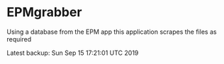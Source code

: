 # EPMgrabber
Using a database from the EPM app this application scrapes the files as required


Latest backup: Sun Sep 15 17:21:01 UTC 2019

